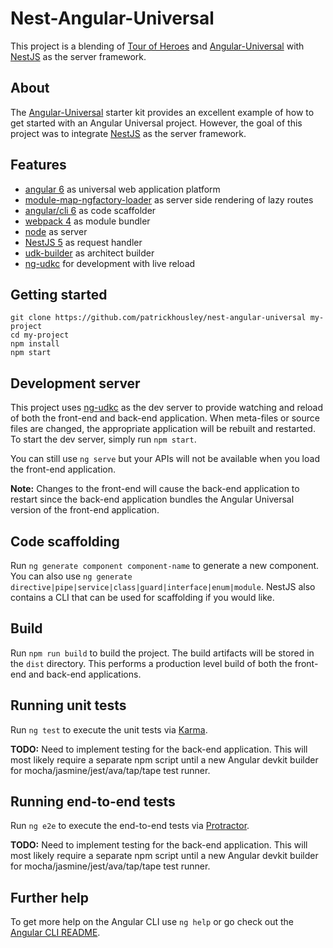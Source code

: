 # Nest-Angular-Universal

This project is a blending of [Tour of Heroes](https://next.angular.io/tutorial) and [Angular-Universal](https://github.com/enten/angular-universal) with [NestJS](https://github.com/nestjs/nest) as the server framework.

## About

The [Angular-Universal](https://github.com/enten/angular-universal) starter kit provides an excellent example of how to get started with an Angular Universal project. However, the goal of this project was to integrate [NestJS](https://github.com/nestjs/nest) as the server framework.

## Features

* [angular 6](https://github.com/angular/angular/tree/6.0.0-rc.6) as universal web application platform
* [module-map-ngfactory-loader](https://github.com/angular/universal/tree/v6.0.0-rc.1) as server side rendering of lazy routes
* [angular/cli 6](https://github.com/angular/angular-cli/tree/v6.0.0-rc.7) as code scaffolder
* [webpack 4](https://github.com/webpack/webpack/tree/v4.5.0) as module bundler
* [node](https://nodejs.org/dist/latest-v8.x/docs/api/) as server
* [NestJS 5](https://github.com/nestjs/nest) as request handler
* [udk-builder](https://github.com/enten/udk/blob/master/angular/lib/udk-builder.js) as architect builder
* [ng-udkc](https://github.com/enten/udk#dev-container) for development with live reload

## Getting started

```shell
git clone https://github.com/patrickhousley/nest-angular-universal my-project
cd my-project
npm install
npm start
```

## Development server

This project uses [ng-udkc](https://github.com/enten/udk#dev-container) as the dev server to provide watching and reload of both the front-end and back-end application. When meta-files or source files are changed, the appropriate application will be rebuilt and restarted. To start the dev server, simply run `npm start`.

You can still use `ng serve` but your APIs will not be available when you load the front-end application.

**Note:** Changes to the front-end will cause the back-end application to restart since the back-end application bundles the Angular Universal version of the front-end application.

## Code scaffolding

Run `ng generate component component-name` to generate a new component. You can also use `ng generate directive|pipe|service|class|guard|interface|enum|module`. NestJS also contains a CLI that can be used for scaffolding if you would like.

## Build

Run `npm run build` to build the project. The build artifacts will be stored in the `dist` directory. This performs a production level build of both the front-end and back-end applications.

## Running unit tests

Run `ng test` to execute the unit tests via [Karma](https://karma-runner.github.io).

**TODO:** Need to implement testing for the back-end application. This will most likely require a separate npm script until a new Angular devkit builder for mocha/jasmine/jest/ava/tap/tape test runner.

## Running end-to-end tests

Run `ng e2e` to execute the end-to-end tests via [Protractor](http://www.protractortest.org/).

**TODO:** Need to implement testing for the back-end application. This will most likely require a separate npm script until a new Angular devkit builder for mocha/jasmine/jest/ava/tap/tape test runner.

## Further help

To get more help on the Angular CLI use `ng help` or go check out the [Angular CLI README](https://github.com/angular/angular-cli/blob/master/README.md).